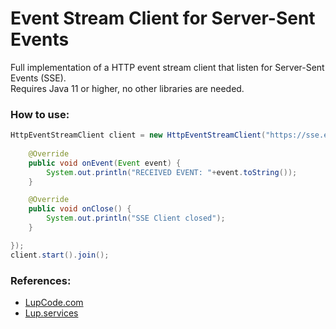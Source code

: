 # Event Stream Client for Server-Sent Events
Full implementation of a HTTP event stream client that listen for Server-Sent Events (SSE).  
Requires Java 11 or higher, no other libraries are needed.

### How to use:
``` java
HttpEventStreamClient client = new HttpEventStreamClient("https://sse.example.com", new EventStreamAdapter() {
			
	@Override
	public void onEvent(Event event) {
		System.out.println("RECEIVED EVENT: "+event.toString());
	}

	@Override
	public void onClose() {
		System.out.println("SSE Client closed");
	}

});
client.start().join();
```

### References:
 - [LupCode.com](https://lupcode.com)
 - [Lup.services](https://lup.services)
